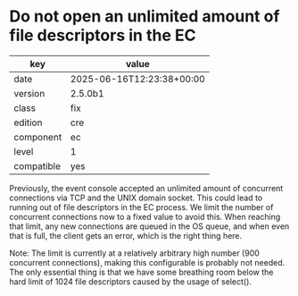 [//]: # (werk v2)
# Do not open an unlimited amount of file descriptors in the EC

key        | value
---------- | ---
date       | 2025-06-16T12:23:38+00:00
version    | 2.5.0b1
class      | fix
edition    | cre
component  | ec
level      | 1
compatible | yes

Previously, the event console accepted an unlimited amount of concurrent
connections via TCP and the UNIX domain socket.  This could lead to running
out of file descriptors in the EC process.  We limit the number of
concurrent connections now to a fixed value to avoid this. When reaching
that limit, any new connections are queued in the OS queue, and when even
that is full, the client gets an error, which is the right thing here.

Note: The limit is currently at a relatively arbitrary high number (900
concurrent connections), making this configurable is probably not needed.
The only essential thing is that we have some breathing room below the hard
limit of 1024 file descriptors caused by the usage of select().
